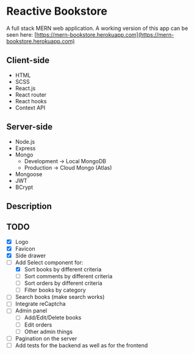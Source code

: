 # Reactive Bookstore

A full stack MERN web application. A working version of this app can be seen here: [https://mern-bookstore.herokuapp.com](https://mern-bookstore.herokuapp.com)

## Client-side
* HTML  
* SCSS  
* React.js  
* React router  
* React hooks  
* Context API  

## Server-side
* Node.js  
* Express  
* Mongo  
  * Development -> Local MongoDB  
  * Production -> Cloud Mongo (Atlas)  
* Mongoose  
* JWT  
* BCrypt  

## Description


## TODO
- [x] Logo
- [x] Favicon
- [x] Side drawer
- [ ] Add Select component for:
  - [x] Sort books by different criteria
  - [ ] Sort comments by different criteria
  - [ ] Sort orders by different criteria
  - [ ] Filter books by category
- [ ] Search books (make search works)
- [ ] Integrate reCaptcha
- [ ] Admin panel
  - [ ] Add/Edit/Delete books
  - [ ] Edit orders
  - [ ] Other admin things
- [ ] Pagination on the server 
- [ ] Add tests for the backend as well as for the frontend